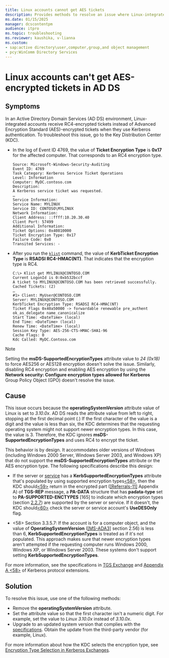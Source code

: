 ```yaml
---
title: Linux accounts cannot get AES tickets
description: Provides methods to resolve an issue where Linux-integrated accounts in AD DS can't get AES-encrypted Kerberos tickets but get RC4-encrypted tickets instead.
ms.date: 01/15/2025
manager: dcscontentpm
audience: itpro
ms.topic: troubleshooting
ms.reviewer: kaushika, v-lianna
ms.custom:
- sap:active directory\user,computer,group,and object management
- pcy:WinComm Directory Services
---
```

# Linux accounts can't get AES-encrypted tickets in AD DS

## Symptoms

In an Active Directory Domain Services (AD DS) environment, Linux-integrated accounts receive RC4-encrypted tickets instead of Advanced Encryption Standard (AES)-encrypted tickets when they use Kerberos authentication. To troubleshoot this issue, go to the Key Distribution Center (KDC).

- In the log of Event ID 4769, the value of **Ticket Encryption Type** is **0x17** for the affected computer. That corresponds to an RC4 encryption type.

    ```output
    Source: Microsoft-Windows-Security-Auditing 
    Event ID: 4769 
    Task Category: Kerberos Service Ticket Operations 
    Level: Information 
    Computer: MyDC.contoso.com 
    Description: 
    A Kerberos service ticket was requested. 
    … 
    Service Information: 
    Service Name: MYLINUX 
    Service ID: CONTOSO\MYLINUX 
    Network Information: 
    Client Address: ::ffff:10.20.30.40 
    Client Port: 57499 
    Additional Information: 
    Ticket Options: 0x40810000 
    Ticket Encryption Type: 0x17 
    Failure Code: 0x0 
    Transited Services: -
    ```

- After you run the [`klist`](/windows-server/administration/windows-commands/klist) command, the value of **KerbTicket Encryption Type** is **RSADSI RC4-HMAC(NT)**. That indicates that the encryption type is RC4.

    ```output
    C:\> Klist get MYLINUX@CONTOSO.COM  
    Current LogonId is 0:0xb532bccf  
    A ticket to MYLINUX@CONTOSO.COM has been retrieved successfully.  
    Cached Tickets: (2)  
    …  
    #1> Client: MyUser@CONTOSO.COM  
    Server: MYLINUX@CONTOSO.COM  
    KerbTicket Encryption Type: RSADSI RC4-HMAC(NT)  
    Ticket Flags 0x40a50000 -> forwardable renewable pre_authent ok_as_delegate name_canonicalize  
    Start Time: <DateTime> (local)  
    End Time: <DateTime> (local)  
    Renew Time: <DateTime> (local)  
    Session Key Type: AES-256-CTS-HMAC-SHA1-96  
    Cache Flags: 0  
    Kdc Called: MyDC.Contoso.com  
    ```

> [!NOTE]  
> Setting the **msDS-SupportedEncryptionTypes** attribute value to *24 (0x18)* to force AES256 or AES128 encryption doesn't solve the issue. Similarly, disabling RC4 encryption and enabling AES encryption by using the **Network security: Configure encryption types allowed for Kerberos** Group Policy Object (GPO) doesn't resolve the issue.

## Cause

This issue occurs because the **operatingSystemVersion** attribute value of Linux is set to *3.10.0x*. AD DS reads the attribute value from left to right, stopping at the first decimal point (.) If the first character of the value is a digit and the value is less than six, the KDC determines that the requesting operating system might not support newer encryption types. In this case, the value is 3. Therefore, the KDC ignores **msDS-SupportedEncryptionTypes** and uses RC4 to encrypt the ticket.

This behavior is by design. It accommodates older versions of Windows (including Windows 2000 Server, Windows Server 2003, and Windows XP) that do not support the **msDS-SupportedEncryptionTypes** attribute or the AES encryption type. The following specifications describe this design:<a id="1"></a>

- If the server or [service](/openspecs/windows_protocols/ms-kile/e720dd17-0703-4ce4-ab66-7ccf2d72c579#gt_2dc07ca2-2b40-437e-a5ec-ed28ebfb116a) has a **KerbSupportedEncryptionTypes** attribute that's populated by using supported encryption types[<58>](/openspecs/windows_protocols/ms-kile/1163bb03-7035-433e-b5a4-802247262d18#Appendix_A_58), then the KDC should[<59>](/openspecs/windows_protocols/ms-kile/1163bb03-7035-433e-b5a4-802247262d18#Appendix_A_59) return in the encrypted part ([[Referrals-11]](https://tools.ietf.org/internet-drafts/draft-ietf-krb-wg-kerberos-referrals-11) Appendix A) of **TGS-REP** message, a **PA-DATA** structure that has **padata-type** set to **PA-SUPPORTED-ENCTYPES** [165] to indicate which encryption types (section [2.2.7](/openspecs/windows_protocols/ms-kile/6cfc7b50-11ed-4b4d-846d-6f08f0812919)) are supported by the server or service. If it doesn't, the KDC should[<60>](/openspecs/windows_protocols/ms-kile/1163bb03-7035-433e-b5a4-802247262d18#Appendix_A_60) check the server or service account's **UseDESOnly** flag.

- <58> Section 3.3.5.7: If the account is for a computer object, and the value of **OperatingSystemVersion** ([[MS-ADA3]](/openspecs/windows_protocols/ms-ada3/4517e835-3ee6-44d4-bb95-a94b6966bfb0) section 2.56) is less than 6, **KerbSupportedEncryptionTypes** is treated as if it's not populated. This approach makes sure that newer encryption types aren't attempted if the requesting computer runs Windows 2000, Windows XP, or Windows Server 2003. These systems don't support setting **KerbSupportedEncryptionTypes**.

For more information, see the specifications in [TGS Exchange](/openspecs/windows_protocols/ms-kile/2e5dcf34-4b51-44a0-b45a-277ed616ca39#:~:text=if%20the%20server%20or%20service,usedesonly%20flag) and [Appendix A <58>](/openspecs/windows_protocols/ms-kile/1163bb03-7035-433e-b5a4-802247262d18#Appendix_A_58) of Kerberos protocol extensions.

## Solution

To resolve this issue, use one of the following methods:

- Remove the **operatingSystemVersion** attribute.
- Set the attribute value so that the first character isn't a numeric digit. For example, set the value to *Linux 3.10.0x* instead of *3.10.0x*.
- Upgrade to an updated system version that complies with the [specifications](#1). Obtain the update from the third-party vendor (for example, Linux).

For more information about how the KDC selects the encryption type, see [Encryption Type Selection in Kerberos Exchanges](/archive/blogs/openspecification/encryption-type-selection-in-kerberos-exchanges).
